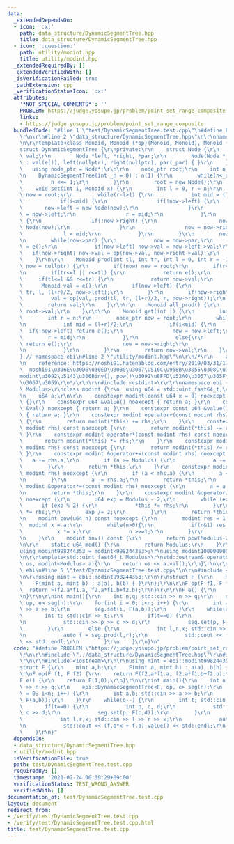 ```yaml
---
data:
  _extendedDependsOn:
  - icon: ':x:'
    path: data_structure/DynamicSegmentTree.hpp
    title: data_structure/DynamicSegmentTree.hpp
  - icon: ':question:'
    path: utility/modint.hpp
    title: utility/modint.hpp
  _extendedRequiredBy: []
  _extendedVerifiedWith: []
  _isVerificationFailed: true
  _pathExtension: cpp
  _verificationStatusIcon: ':x:'
  attributes:
    '*NOT_SPECIAL_COMMENTS*': ''
    PROBLEM: https://judge.yosupo.jp/problem/point_set_range_composite
    links:
    - https://judge.yosupo.jp/problem/point_set_range_composite
  bundledCode: "#line 1 \"test/DynamicSegmentTree.test.cpp\"\n#define PROBLEM \"https://judge.yosupo.jp/problem/point_set_range_composite\"\
    \r\n\r\n#line 2 \"data_structure/DynamicSegmentTree.hpp\"\n\r\nnamespace ebi {\r\
    \n\r\ntemplate<class Monoid, Monoid (*op)(Monoid, Monoid), Monoid (*e)()>\r\n\
    struct DynamicSegmentTree {\r\nprivate:\r\n    struct Node {\r\n        Monoid\
    \ val;\r\n        Node *left, *right, *par;\r\n        Node(Node *_par = nullptr)\
    \ : val(e()), left(nullptr), right(nullptr), par(_par) { }\r\n    };\r\n\r\n \
    \   using node_ptr = Node*;\r\n\r\n    node_ptr root;\r\n    int n;\r\n\r\npublic:\r\
    \n    DynamicSegmentTree(int _n = 0) : n(1) {\r\n        while(n<_n) {\r\n   \
    \         n <<= 1;\r\n        }\r\n        root = new Node();\r\n    }\r\n\r\n\
    \    void set(int i, Monoid x) {\r\n        int l = 0, r = n;\r\n        node_ptr\
    \ now = root;\r\n        while(r-l>1) {\r\n            int mid = (l+r)/2;\r\n\
    \            if(i<mid) {\r\n                if(!now->left) {\r\n             \
    \       now->left = new Node(now);\r\n                }\r\n                now\
    \ = now->left;\r\n                r = mid;\r\n            }\r\n            else\
    \ {\r\n                if(!now->right) {\r\n                    now->right = new\
    \ Node(now);\r\n                }\r\n                now = now->right;\r\n   \
    \             l = mid;\r\n            }\r\n        }\r\n        now->val = x;\r\
    \n        while(now->par) {\r\n            now = now->par;\r\n            now->val\
    \ = e();\r\n            if(now->left) now->val = now->left->val;\r\n         \
    \   if(now->right) now->val = op(now->val, now->right->val);\r\n        }\r\n\
    \    }\r\n\r\n    Monoid prod(int tl, int tr, int l = 0, int r = -1, node_ptr\
    \ now = nullptr) {\r\n        if(!now) now = root;\r\n        if(r<0) r = n;\r\
    \n        if(tr<=l || r<=tl) {\r\n            return e();\r\n        }\r\n   \
    \     if(tl<=l && r<=tr) {\r\n            return now->val;\r\n        }\r\n  \
    \      Monoid val = e();\r\n        if(now->left) {\r\n            val = prod(tl,\
    \ tr, l, (l+r)/2, now->left);\r\n        }\r\n        if(now->right) {\r\n   \
    \         val = op(val, prod(tl, tr, (l+r)/2, r, now->right));\r\n        }\r\n\
    \        return val;\r\n    }\r\n\r\n    Monoid all_prod() {\r\n        return\
    \ root->val;\r\n    }\r\n\r\n    Monoid get(int i) {\r\n        int l = 0;\r\n\
    \        int r = n;\r\n        node_ptr now = root;\r\n        while(r-l>1) {\r\
    \n            int mid = (l+r)/2;\r\n            if(i<mid) {\r\n              \
    \  if(!now->left) return e();\r\n                now = now->left;\r\n        \
    \        r = mid;\r\n            }\r\n            else{\r\n                if(!now->right)\
    \ return e();\r\n                now = now->right;\r\n                l = mid;\r\
    \n            }\r\n        }\r\n        return now->val;\r\n    }\r\n};\r\n\r\n\
    } // namespace ebi\n#line 2 \"utility/modint.hpp\"\n\r\n/*\r\n    author: noshi91\r\
    \n    reference: https://noshi91.hatenablog.com/entry/2019/03/31/174006\r\n  \
    \  noshi91\u306E\u30D6\u30ED\u30B0\u3067\u516C\u958B\u3055\u308C\u3066\u3044\u308B\
    modint\u3092\u5143\u306Binv(), pow()\u3092\u8FFD\u52A0\u3057\u305F\u3082\u306E\
    \u3067\u3059\r\n*/\r\n\r\n#include <cstdint>\r\n\r\nnamespace ebi {\r\n\r\ntemplate<std::uint_fast64_t\
    \ Modulus>\r\nclass modint {\r\n  using u64 = std::uint_fast64_t;\r\n\r\npublic:\r\
    \n    u64 a;\r\n\r\n    constexpr modint(const u64 x = 0) noexcept : a(x % Modulus)\
    \ {}\r\n    constexpr u64 &value() noexcept { return a; }\r\n    constexpr u64\
    \ &val() noexcept { return a; }\r\n    constexpr const u64 &value() const noexcept\
    \ { return a; }\r\n    constexpr modint operator+(const modint rhs) const noexcept\
    \ {\r\n        return modint(*this) += rhs;\r\n    }\r\n    constexpr modint operator-(const\
    \ modint rhs) const noexcept {\r\n        return modint(*this) -= rhs;\r\n   \
    \ }\r\n    constexpr modint operator*(const modint rhs) const noexcept {\r\n \
    \       return modint(*this) *= rhs;\r\n    }\r\n    constexpr modint operator/(const\
    \ modint rhs) const noexcept {\r\n        return modint(*this) /= rhs;\r\n   \
    \ }\r\n    constexpr modint &operator+=(const modint rhs) noexcept {\r\n     \
    \   a += rhs.a;\r\n        if (a >= Modulus) {\r\n            a -= Modulus;\r\n\
    \        }\r\n        return *this;\r\n    }\r\n    constexpr modint &operator-=(const\
    \ modint rhs) noexcept {\r\n        if (a < rhs.a) {\r\n        a += Modulus;\r\
    \n        }\r\n        a -= rhs.a;\r\n        return *this;\r\n    }\r\n    constexpr\
    \ modint &operator*=(const modint rhs) noexcept {\r\n        a = a * rhs.a % Modulus;\r\
    \n        return *this;\r\n    }\r\n    constexpr modint &operator/=(modint rhs)\
    \ noexcept {\r\n        u64 exp = Modulus - 2;\r\n        while (exp) {\r\n  \
    \      if (exp % 2) {\r\n            *this *= rhs;\r\n        }\r\n        rhs\
    \ *= rhs;\r\n        exp /= 2;\r\n        }\r\n        return *this;\r\n    }\r\
    \n    modint pow(u64 n) const noexcept {\r\n        modint res = 1;\r\n      \
    \  modint x = a;\r\n        while(n>0){\r\n            if(n&1) res *= x;\r\n \
    \           x *= x;\r\n            n >>=1;\r\n        }\r\n        return res;\r\
    \n    }\r\n    modint inv() const {\r\n        return pow(Modulus-2);\r\n    }\r\
    \n\r\n    static u64 mod() {\r\n        return Modulus;\r\n    }\r\n};\r\n\r\n\
    using modint998244353 = modint<998244353>;\r\nusing modint1000000007 = modint<1000000007>;\r\
    \n\r\ntemplate<std::uint_fast64_t Modulus>\r\nstd::ostream& operator<<(std::ostream&\
    \ os, modint<Modulus> a){\r\n    return os << a.val();\r\n}\r\n\r\n} // namespace\
    \ ebi\n#line 5 \"test/DynamicSegmentTree.test.cpp\"\n\r\n#include <iostream>\r\
    \n\r\nusing mint = ebi::modint998244353;\r\n\r\nstruct F {\r\n    mint a,b;\r\n\
    \    F(mint a, mint b) : a(a), b(b) { }\r\n};\r\n\r\nF op(F f1, F f2) {\r\n  \
    \  return F(f2.a*f1.a, f2.a*f1.b+f2.b);\r\n}\r\n\r\nF e() {\r\n    return F(1,0);\r\
    \n}\r\n\r\nint main(){\r\n    int n,q; std::cin >> n >> q;\r\n    ebi::DynamicSegmentTree<F,\
    \ op, e> seg(n);\r\n    for(int i = 0; i<n; i++) {\r\n        int a,b; std::cin\
    \ >> a >> b;\r\n        seg.set(i, F(a,b));\r\n    }\r\n    while(q--) {\r\n \
    \       int t; std::cin >> t;\r\n        if(t==0) {\r\n            int p, c, d;\r\
    \n            std::cin >> p >> c >> d;\r\n            seg.set(p, F(c,d));\r\n\
    \        }\r\n        else {\r\n            int l,r,x; std::cin >> l >> r >> x;\r\
    \n            auto f = seg.prod(l,r);\r\n            std::cout << (f.a*x + f.b).value()\
    \ << std::endl;\r\n        }\r\n    }\r\n}\n"
  code: "#define PROBLEM \"https://judge.yosupo.jp/problem/point_set_range_composite\"\
    \r\n\r\n#include \"../data_structure/DynamicSegmentTree.hpp\"\r\n#include \"../utility/modint.hpp\"\
    \r\n\r\n#include <iostream>\r\n\r\nusing mint = ebi::modint998244353;\r\n\r\n\
    struct F {\r\n    mint a,b;\r\n    F(mint a, mint b) : a(a), b(b) { }\r\n};\r\n\
    \r\nF op(F f1, F f2) {\r\n    return F(f2.a*f1.a, f2.a*f1.b+f2.b);\r\n}\r\n\r\n\
    F e() {\r\n    return F(1,0);\r\n}\r\n\r\nint main(){\r\n    int n,q; std::cin\
    \ >> n >> q;\r\n    ebi::DynamicSegmentTree<F, op, e> seg(n);\r\n    for(int i\
    \ = 0; i<n; i++) {\r\n        int a,b; std::cin >> a >> b;\r\n        seg.set(i,\
    \ F(a,b));\r\n    }\r\n    while(q--) {\r\n        int t; std::cin >> t;\r\n \
    \       if(t==0) {\r\n            int p, c, d;\r\n            std::cin >> p >>\
    \ c >> d;\r\n            seg.set(p, F(c,d));\r\n        }\r\n        else {\r\n\
    \            int l,r,x; std::cin >> l >> r >> x;\r\n            auto f = seg.prod(l,r);\r\
    \n            std::cout << (f.a*x + f.b).value() << std::endl;\r\n        }\r\n\
    \    }\r\n}"
  dependsOn:
  - data_structure/DynamicSegmentTree.hpp
  - utility/modint.hpp
  isVerificationFile: true
  path: test/DynamicSegmentTree.test.cpp
  requiredBy: []
  timestamp: '2021-02-24 00:39:29+09:00'
  verificationStatus: TEST_WRONG_ANSWER
  verifiedWith: []
documentation_of: test/DynamicSegmentTree.test.cpp
layout: document
redirect_from:
- /verify/test/DynamicSegmentTree.test.cpp
- /verify/test/DynamicSegmentTree.test.cpp.html
title: test/DynamicSegmentTree.test.cpp
---
```


